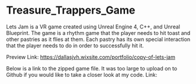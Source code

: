 # Treasure_Trappers_Game
Lets Jam is a VR game created using Unreal Engine 4, C++, and Unreal Blueprint. The game is a rhythm game that the player needs to hit toast and other pastries as it flies at them. Each pastry has its own special interaction that the player needs to do in order to successfully hit it.

Preview Link: https://dallasjvh.wixsite.com/portfolio/copy-of-lets-jam

Below is a link to the zipped game file. It was too large to upload on to Github if you would like to take a closer look at my code. Link: 
